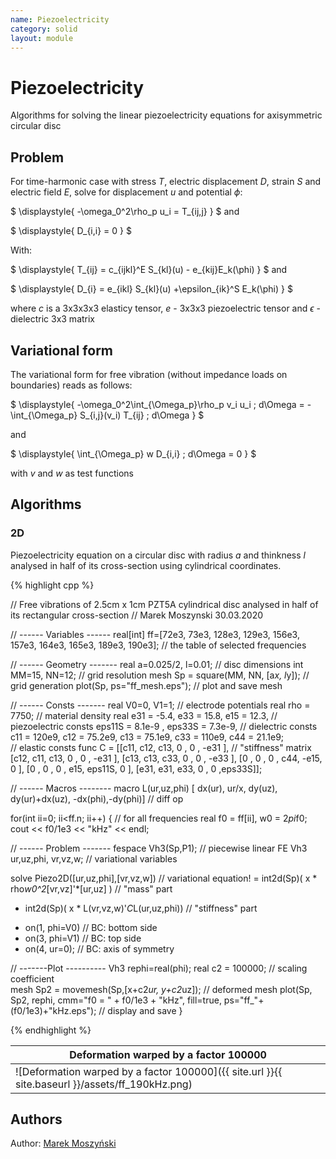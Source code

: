 ```yaml
---
name: Piezoelectricity
category: solid
layout: module
---
```


# Piezoelectricity

Algorithms for solving the linear piezoelectricity equations for axisymmetric circular disc

## Problem

For time-harmonic case with stress $T$, electric displacement $D$, strain $S$ and electric field $E$, solve for displacement $u$ and potential $\phi$:

$
\displaystyle{
-\omega_0^2\rho_p u_i  =  T_{ij,j}
}
$
and 

$
\displaystyle{
D_{i,i} = 0 
}
$

With:

$
\displaystyle{
T_{ij} = c_{ijkl}^E S_{kl}(u) - e_{kij}E_k(\phi)
}
$
and 

$
\displaystyle{
D_{i} = e_{ikl} S_{kl}(u) +\epsilon_{ik}^S E_k(\phi)
}
$

where $c$ is a 3x3x3x3 elasticy tensor, $e$ - 3x3x3 piezoelectric tensor and $\epsilon$ - dielectric 3x3 matrix

## Variational form

The variational form for free vibration (without impedance loads on boundaries) reads as follows:

$
\displaystyle{
-\omega_0^2\int_{\Omega_p}\rho_p v_i u_i \; d\Omega = -\int_{\Omega_p} S_{i,j}(v_i) T_{ij} \; d\Omega
}
$

and

$
\displaystyle{
\int_{\Omega_p} w D_{i,i} \; d\Omega = 0 
}
$

with $v$ and $w$ as test functions

## Algorithms

### 2D

Piezoelectricity equation on a circular disc with radius $a$ and thinkness $l$ analysed in half of its cross-section using  cylindrical coordinates.

{% highlight cpp %}

// Free vibrations of 2.5cm x 1cm PZT5A cylindrical disc analysed in half of its rectangular cross-section
// Marek Moszynski 30.03.2020

// ------ Variables ------
real[int] ff=[72e3, 73e3, 128e3, 129e3, 156e3, 157e3, 164e3, 165e3, 189e3, 190e3];  // the table of selected frequencies

// ------ Geometry -------
real a=0.025/2, l=0.01;   	                // disc dimensions
int  MM=15, NN=12;				// grid resolution
mesh Sp = square(MM, NN, [a*x, l*y]);           // grid generation
plot(Sp, ps="ff_mesh.eps");                     // plot and save mesh

// ------ Consts -------
real V0=0, V1=1;				// electrode potentials
real rho = 7750;                                // material density
real e31 = -5.4,  e33 = 15.8,  e15 = 12.3,      // piezoelectric consts
     eps11S = 8.1e-9 , eps33S = 7.3e-9,         // dielectric consts
     c11 = 120e9, c12 = 75.2e9, c13 = 75.1e9, c33 = 110e9, c44 = 21.1e9;  
						// elastic consts
func C =  [[c11, c12, c13,  0 ,   0  , -e31 ],  // "stiffness" matrix
           [c12, c11, c13,  0 ,   0  , -e31 ],
           [c13, c13, c33,  0 ,   0  , -e33 ],
           [0  , 0  , 0  , c44, -e15,    0  ],
           [0  , 0  , 0  , e15, eps11S,  0  ],
           [e31, e31, e33,  0 ,   0  ,eps33S]];

// ------ Macros --------
macro L(ur,uz,phi) [
 dx(ur), ur/x, dy(uz), dy(ur)+dx(uz), -dx(phi),-dy(phi)] // diff op

for(int ii=0; ii<ff.n; ii++) {                  // for all frequencies
  real f0 = ff[ii], w0 = 2*pi*f0; cout << f0/1e3 << "kHz" << endl;

  // ------ Problem -------
  fespace Vh3(Sp,P1);                           // piecewise linear FE
  Vh3 ur,uz,phi, vr,vz,w;                       // variational variables

  solve Piezo2D([ur,uz,phi],[vr,vz,w])          // variational equation!
   = int2d(Sp)( x * rho*w0^2*[vr,vz]'*[ur,uz] ) // "mass" part
   - int2d(Sp)( x * L(vr,vz,w)'*C*L(ur,uz,phi)) // "stiffness" part 
   + on(1, phi=V0)                              // BC: bottom side
   + on(3, phi=V1)                              // BC: top side
   + on(4, ur=0);                               // BC: axis of symmetry

  // -------Plot ----------
  Vh3 rephi=real(phi);
  real c2 = 100000;                             // scaling coefficient     
  mesh Sp2 = movemesh(Sp,[x+c2*ur, y+c2*uz]);   // deformed mesh
  plot(Sp, Sp2, rephi, cmm="f0 = " + f0/1e3 + "kHz", fill=true, 
    ps="ff_"+(f0/1e3)+"kHz.eps");               // display and save
}

{% endhighlight %}

|Deformation warped by a factor 100000|
|--|
|![Deformation warped by a factor 100000]({{ site.url }}{{ site.baseurl }}/assets/ff_190kHz.png)|


## Authors

Author: [Marek Moszyński](https://github.com/marmoszy)
